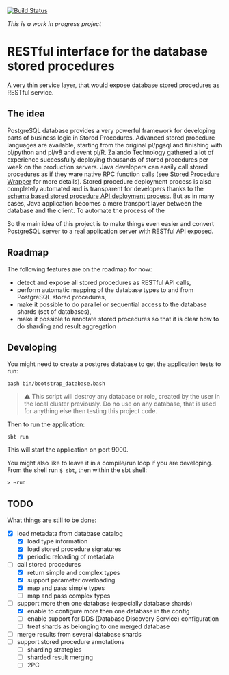 [![Build Status](https://travis-ci.org/zalando/sprocrest.svg)](https://travis-ci.org/zalando/sprocrest)

*This is a work in progress project*

RESTful interface for the database stored procedures
====================================================

A very thin service layer, that would expose database stored procedures as RESTful service.

The idea
--------

PostgreSQL database provides a very powerful framework for developing parts of business logic in Stored Procedures.
Advanced stored procedure languages are available, starting from the original pl/pgsql and finishing with pl/python and pl/v8 and event pl/R.
Zalando Technology gathered a lot of experience successfully deploying thousands of stored procedures per week on the production servers.
Java developers can easily call stored procedures as if they ware native RPC function calls
(see [Stored Procedure Wrapper](https://github.com/zalando/java-sproc-wrapper) for more details).
Stored procedure deployment process is also completely automated and is transparent for developers thanks to the
[schema based stored procedure API deployment process](http://tech.valgog.com/2012/01/schema-based-versioning-and-deployment.html).
But as in many cases, Java application becomes a mere transport layer between the database and the client. To automate the process of the

So the main idea of this project is to make things even easier and convert PostgreSQL server to a real application server with RESTful API exposed.

Roadmap
-------

The following features are on the roadmap for now:

* detect and expose all stored procedures as RESTful API calls,
* perform automatic mapping of the database types to and from PostgreSQL stored procedures,
* make it possible to do parallel or sequential access to the database shards (set of databases),
* make it possible to annotate stored procedures so that it is clear how to do sharding and result aggregation

Developing
----------

You might need to create a postgres database to get the application tests to run:

    bash bin/bootstrap_database.bash

> :warning: This script will destroy any database or role, created by the user in the local cluster previously.
> Do no use on any database, that is used for anything else then testing this project code.

Then to run the application:

    sbt run

This will start the application on port 9000.

You might also like to leave it in a compile/run loop if you are developing.
From the shell run `$ sbt`, then within the sbt shell:

	> ~run


TODO
----
What things are still to be done:

- [x] load metadata from database catalog
  - [x] load type information
  - [x] load stored procedure signatures
  - [x] periodic reloading of metadata
- [ ] call stored procedures
  - [x] return simple and complex types
  - [x] support parameter overloading
  - [x] map and pass simple types
  - [ ] map and pass complex types
- [ ] support more then one database (especially database shards)
  - [x] enable to configure more then one database in the config
  - [ ] enable support for DDS (Database Discovery Service) configuration
  - [ ] treat shards as belonging to one merged database
- [ ] merge results from several database shards
- [ ] support stored procedure annotations
  - [ ] sharding strategies
  - [ ] sharded result merging
  - [ ] 2PC
